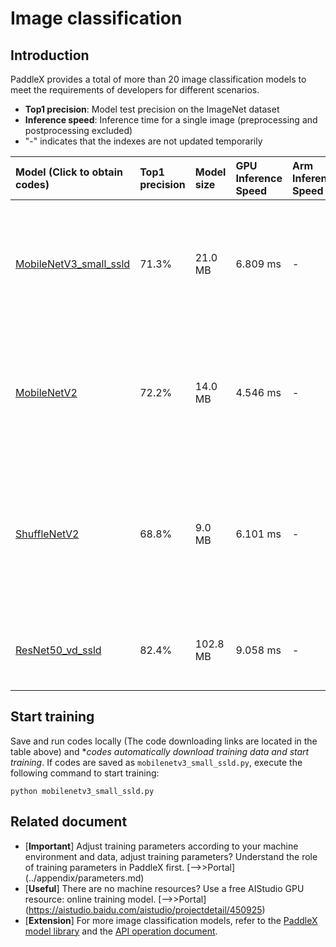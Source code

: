 # Image classification

## Introduction

PaddleX provides a total of more than 20 image classification models to meet the requirements of developers for different scenarios.

- **Top1 precision**: Model test precision on the ImageNet dataset
- **Inference speed**: Inference time for a single image (preprocessing and postprocessing excluded)
- "-" indicates that the indexes are not updated temporarily

| Model (Click to obtain codes) | Top1 precision | Model size | GPU Inference Speed | Arm Inference Speed | Note |
| :----------------  | :------- | :------- | :---------  | :---------  | :-----    |
| [MobileNetV3_small_ssld](https://github.com/PaddlePaddle/PaddleX/blob/develop/tutorials/train/image_classification/mobilenetv3_small_ssld.py) | 71.3% | 21.0 MB | 6.809 ms | - | The model is small, has a fast inference speed and applies to low-performance or mobile devices |
| [MobileNetV2](https://github.com/PaddlePaddle/PaddleX/blob/develop/tutorials/train/image_classification/mobilenetv2.py) | 72.2% | 14.0 MB | 4.546 ms | - | The model is small, has a fast inference speed and applies to low-performance or mobile devices |
| [ShuffleNetV2](https://github.com/PaddlePaddle/PaddleX/blob/develop/tutorials/train/image_classification/shufflenetv2.py) | 68.8% | 9.0 MB | 6.101 ms | - | The model has a small volume and a fast inference speed and applies to low-performance or mobile terminal devices |
| [ResNet50_vd_ssld](https://github.com/PaddlePaddle/PaddleX/blob/develop/tutorials/train/image_classification/resnet50_vd_ssld.py) | 82.4% | 102.8 MB | 9.058 ms | - | The model has a high precision and applies to server deployment |


## Start training

Save and run codes locally (The code downloading links are located in the table above) and **codes automatically download training data and start training*. If codes are saved as `mobilenetv3_small_ssld.py`, execute the following command to start training:

```
python mobilenetv3_small_ssld.py
```


## Related document

- [**Important**] Adjust training parameters according to your machine environment and data, adjust training parameters? Understand the role of training parameters in PaddleX first. [——>>Portal] (../appendix/parameters.md)
- [**Useful**] There are no machine resources? Use a free AIStudio GPU resource: online training model. [——>>Portal] (https://aistudio.baidu.com/aistudio/projectdetail/450925)
- [**Extension**] For more image classification models, refer to the [PaddleX model library](../appendix/model_zoo.md) and the [API operation document](../apis/models/classification.md).
